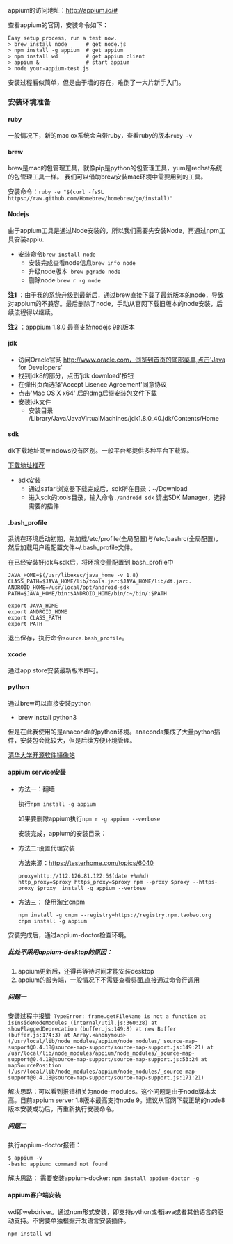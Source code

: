 appium的访问地址：http://appium.io/#

查看appium的官网，安装命令如下：

```
Easy setup process, run a test now.
> brew install node      # get node.js
> npm install -g appium  # get appium
> npm install wd         # get appium client
> appium &               # start appium
> node your-appium-test.js
```
安装过程看似简单，但是由于墙的存在，难倒了一大片新手入门。

### 安装环境准备
#### ruby

一般情况下，新的mac ox系统会自带ruby，查看ruby的版本```ruby -v```

#### brew

brew是mac的包管理工具，就像pip是python的包管理工具，yum是redhat系统的包管理工具一样。 我们可以借助brew安装mac环境中需要用到的工具。
    
安装命令：```ruby -e "$(curl -fsSL https://raw.github.com/Homebrew/homebrew/go/install)" ```
   
#### Nodejs
   
由于appium工具是通过Node安装的，所以我们需要先安装Node，再通过npm工具安装appiu.

- 安装命令```brew install node```
    - 安装完成查看node信息```brew info node```
    - 升级node版本``` brew pgrade node```
    - 删除node ```brew r -g node```
    

**注1** ：由于我的系统升级到最新后，通过brew直接下载了最新版本的node，导致对appium的不兼容。最后删除了node，手动从官网下载旧版本的node安装，后续流程得以继续。

**注2** ：apppium 1.8.0 最高支持nodejs 9的版本

#### jdk
- 访问Oracle官网 http://www.oracle.com，浏览到首页的底部菜单,点击'Java for Developers' 
- 找到jdk8的部分，点击'jdk download'按钮
- 在弹出页面选择'Accept Lisence Agreement'同意协议
- 点击'Mac OS X x64' 后的dmg后缀安装包文件下载
- 安装jdk文件
    - 安装目录 /Library/Java/JavaVirtualMachines/jdk1.8.0_40.jdk/Contents/Home
    
#### sdk
dk下载地址同windows没有区别。一般平台都提供多种平台下载源。

[下载地址推荐](http://tools.android-studio.org/index.php/sdk)

- sdk安装
    - 通过safari浏览器下载完成后，sdk所在目录：~/Download
    - 进入sdk的tools目录，输入命令```./android sdk``` 请出SDK Manager，选择需要的插件
    
#### .bash_profile
系统在环境启动初期，先加载/etc/profile(全局配置)与/etc/bashrc(全局配置)，然后加载用户级配置文件~/.bash_profile文件。

在已经安装好jdk与sdk后，将环境变量配置到.bash_profile中

```
JAVA_HOME=$(/usr/libexec/java_home -v 1.8)
CLASS_PATH=$JAVA_HOME/lib/tools.jar:$JAVA_HOME/lib/dt.jar:.
ANDROID_HOME=/usr/local/opt/android-sdk
PATH=$JAVA_HOME/bin:$ANDROID_HOME/bin/:~/bin/:$PATH

export JAVA_HOME
export ANDROID_HOME
export CLASS_PATH
export PATH

```

退出保存，执行命令```source.bash_profile```。


#### xcode
    
通过app store安装最新版本即可。

#### python
    
通过brew可以直接安装python
- brew install python3
    
但是在此我使用的是anaconda的python环境。anaconda集成了大量python插件，安装包会比较大，但是后续方便环境管理。

[清华大学开源软件镜像站](https://mirrors.tuna.tsinghua.edu.cn/anaconda/archive/)

#### appium service安装
- 方法一：翻墙
    
    执行```npm install -g appium```
    
    如果要删除appium执行```npm r -g appium --verbose```
    
    安装完成，appium的安装目录：

- 方法二:设置代理安装
     
    方法来源：https://testerhome.com/topics/6040
    
    ```
    proxy=http://112.126.81.122:6$(date +%m%d)
    http_proxy=$proxy https_proxy=$proxy npm --proxy $proxy --https-proxy $proxy  install -g appium --verbose
    ```


- 方法三： 使用淘宝cnpm
        
    ```
    npm install -g cnpm --registry=https://registry.npm.taobao.org
    cnpm install -g appium
    ```
 
 安装完成后，通过appium-doctor检查环境。
 
##### 此处不采用appium-desktop的原因：
1. appium更新后，还得再等待时间才能安装desktop
2. appium的服务端，一般情况下不需要查看界面,直接通过命令行调用

	
##### 问题一
安装过程中报错``` TypeError: frame.getFileName is not a function
    at isInsideNodeModules (internal/util.js:360:28)
    at showFlaggedDeprecation (buffer.js:149:8)
    at new Buffer (buffer.js:174:3)
    at Array.<anonymous> (/usr/local/lib/node_modules/appium/node_modules/_source-map-support@0.4.18@source-map-support/source-map-support.js:149:21)
    at /usr/local/lib/node_modules/appium/node_modules/_source-map-support@0.4.18@source-map-support/source-map-support.js:53:24
    at mapSourcePosition (/usr/local/lib/node_modules/appium/node_modules/_source-map-support@0.4.18@source-map-support/source-map-support.js:171:21)```

解决思路：可以看到报错相关为node-modules。这个问题是由于node版本太高。目前appium server 1.8版本最高支持node 9。建议从官网下载正确的node8版本安装成功后，再重新执行安装命令。


##### 问题二
执行appium-doctor报错：
```
$ appium -v
-bash: appium: command not found
```

解决思路： 需要安装appium-docker: ``` npm install appium-doctor -g  ```

#### appium客户端安装

wd即webdriver。通过npm形式安装，即支持python或者java或者其他语言的驱动支持。不需要单独根据开发语言安装插件。


```
npm install wd
```

<meta http-equiv="refresh" content="1.0">